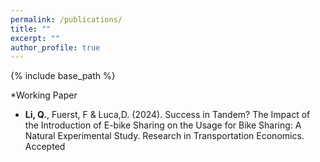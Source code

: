 ```yaml
---
permalink: /publications/
title: ""
excerpt: ""
author_profile: true
---
```

{% include base_path %}


*Working Paper
* **Li, Q.**, Fuerst, F & Luca,D. (2024). Success in Tandem? The Impact of the Introduction of E-bike Sharing on the Usage for Bike Sharing: A Natural Experimental Study.  Research in Transportation Economics. Accepted
